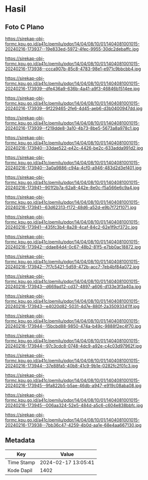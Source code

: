 # Hasil

## Foto C Plano

https://sirekap-obj-formc.kpu.go.id/a41c/pemilu/pdpr/14/04/08/10/01/1404081001015-20240216-173937--19e833ed-5972-4fec-9955-30dc2debaffc.jpg

https://sirekap-obj-formc.kpu.go.id/a41c/pemilu/pdpr/14/04/08/10/01/1404081001015-20240216-173938--ccca907b-85c8-4783-98e1-e971c9bbcbb4.jpg

https://sirekap-obj-formc.kpu.go.id/a41c/pemilu/pdpr/14/04/08/10/01/1404081001015-20240216-173939--dfe436a9-636b-4a41-a9f3-46846b1514ee.jpg

https://sirekap-obj-formc.kpu.go.id/a41c/pemilu/pdpr/14/04/08/10/01/1404081001015-20240216-173939--9f229465-2fe6-4d45-aeb6-d3b0400947dd.jpg

https://sirekap-obj-formc.kpu.go.id/a41c/pemilu/pdpr/14/04/08/10/01/1404081001015-20240216-173939--f219dde8-3a10-4b73-8be5-5673a8a978c1.jpg

https://sirekap-obj-formc.kpu.go.id/a41c/pemilu/pdpr/14/04/08/10/01/1404081001015-20240216-173940--33dae522-e42c-4426-be2c-633adda991d2.jpg

https://sirekap-obj-formc.kpu.go.id/a41c/pemilu/pdpr/14/04/08/10/01/1404081001015-20240216-173940--3a0a9886-c94a-4cf0-a946-483d2d3ef401.jpg

https://sirekap-obj-formc.kpu.go.id/a41c/pemilu/pdpr/14/04/08/10/01/1404081001015-20240216-173941--901f2b7a-62a8-442e-8e0c-f5a566e6c9a4.jpg

https://sirekap-obj-formc.kpu.go.id/a41c/pemilu/pdpr/14/04/08/10/01/1404081001015-20240216-173941--63d62313-f172-48d6-a52d-e9b7f72f1071.jpg

https://sirekap-obj-formc.kpu.go.id/a41c/pemilu/pdpr/14/04/08/10/01/1404081001015-20240216-173941--435fc3b4-8a28-4caf-84c2-62e1f9cf372c.jpg

https://sirekap-obj-formc.kpu.go.id/a41c/pemilu/pdpr/14/04/08/10/01/1404081001015-20240216-173942--ddae84d4-0c67-48b2-81f5-e7bb0ac18872.jpg

https://sirekap-obj-formc.kpu.go.id/a41c/pemilu/pdpr/14/04/08/10/01/1404081001015-20240216-173942--7f7c5421-5d59-472b-acc7-7eb4bf84a072.jpg

https://sirekap-obj-formc.kpu.go.id/a41c/pemilu/pdpr/14/04/08/10/01/1404081001015-20240216-173943--d669ad12-cd37-4897-a606-d133e3f3a40a.jpg

https://sirekap-obj-formc.kpu.go.id/a41c/pemilu/pdpr/14/04/08/10/01/1404081001015-20240216-173943--e4020d82-5031-4d7e-880f-2a350933411f.jpg

https://sirekap-obj-formc.kpu.go.id/a41c/pemilu/pdpr/14/04/08/10/01/1404081001015-20240216-173944--15bcbd88-9850-474a-b49c-9888f2ec4f70.jpg

https://sirekap-obj-formc.kpu.go.id/a41c/pemilu/pdpr/14/04/08/10/01/1404081001015-20240216-173944--97c3cdc8-0748-4dc9-a92e-c4c03d97962f.jpg

https://sirekap-obj-formc.kpu.go.id/a41c/pemilu/pdpr/14/04/08/10/01/1404081001015-20240216-173944--37e88fa5-40b8-41c9-9b1e-0282fc2f01c3.jpg

https://sirekap-obj-formc.kpu.go.id/a41c/pemilu/pdpr/14/04/08/10/01/1404081001015-20240216-173945--9fa822b5-b5ae-46db-a947-e919c08aba08.jpg

https://sirekap-obj-formc.kpu.go.id/a41c/pemilu/pdpr/14/04/08/10/01/1404081001015-20240216-173945--006aa324-52e5-484d-a5c6-c604e838bbfc.jpg

https://sirekap-obj-formc.kpu.go.id/a41c/pemilu/pdpr/14/04/08/10/01/1404081001015-20240216-173938--7bb36c47-4259-4b0d-aa1e-68e4aa667130.jpg


## Metadata

| Key        | Value               |
| ---------- | ------------------- |
| Time Stamp | 2024-02-17 13:05:41 |
| Kode Dapil | 1402                |



